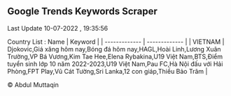 

## Google Trends Keywords Scraper 
 
Last Update 10-07-2022 , 19:35:56

Country List :
 Name  | Keyword |
| ------------- | ------------- |
| VIETNAM | Djokovic,Giá xăng hôm nay,Bóng đá hôm nay,HAGL,Hoài Linh,Lương Xuân Trường,VP Bá Vương,Kim Tae Hee,Elena Rybakina,U19 Việt Nam,BTS,Điểm tuyển sinh lớp 10 năm 2022-2023,U19 Việt Nam,Pau FC,Hà Nội đấu với Hải Phòng,FPT Play,Vũ Cát Tường,Sri Lanka,12 con giáp,Thiều Bảo Trâm |



© Abdul Muttaqin 
